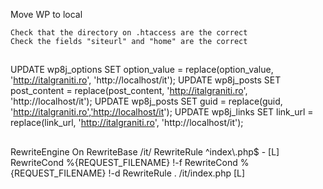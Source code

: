 Move WP to local



    Check that the directory on .htaccess are the correct
    Check the fields "siteurl" and "home" are the correct



## 



UPDATE wp8j_options SET option_value = replace(option_value, 'http://italgraniti.ro', 'http://localhost/it'); 
UPDATE wp8j_posts SET post_content = replace(post_content, 'http://italgraniti.ro', 'http://localhost/it'); 
UPDATE wp8j_posts SET guid = replace(guid, 'http://italgraniti.ro','http://localhost/it'); 
UPDATE wp8j_links SET link_url = replace(link_url, 'http://italgraniti.ro', 'http://localhost/it');


##
<IfModule mod_rewrite.c>
RewriteEngine On
RewriteBase /it/
RewriteRule ^index\.php$ - [L]
RewriteCond %{REQUEST_FILENAME} !-f
RewriteCond %{REQUEST_FILENAME} !-d
RewriteRule . /it/index.php [L]
</IfModule>